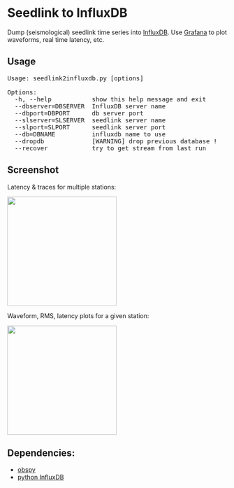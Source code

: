 # Seedlink to InfluxDB

Dump (seismological) seedlink time series into [InfluxDB](https://influxdata.com). Use [Grafana](http://grafana.org) to plot waveforms, real time latency, etc.

## Usage
<pre>
Usage: seedlink2influxdb.py [options]

Options:
  -h, --help           show this help message and exit
  --dbserver=DBSERVER  InfluxDB server name
  --dbport=DBPORT      db server port
  --slserver=SLSERVER  seedlink server name
  --slport=SLPORT      seedlink server port
  --db=DBNAME          influxdb name to use
  --dropdb             [WARNING] drop previous database !
  --recover            try to get stream from last run
</pre>

## Screenshot 
Latency & traces for multiple stations:

<img src="https://cloud.githubusercontent.com/assets/4367036/12712706/95c4a38c-c8ca-11e5-8fa7-9c40bbdb8d24.png" width="250">

Waveform, RMS, latency plots for a given station:

<img src="https://cloud.githubusercontent.com/assets/4367036/12712707/95e9f498-c8ca-11e5-8115-cabb66dbf692.png" width="250">



## Dependencies:
* [obspy](https://github.com/obspy/obspy/wiki)
* [python InfluxDB](https://github.com/influxdata/influxdb-python)
